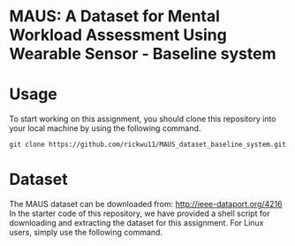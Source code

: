# MAUS: A Dataset for Mental Workload Assessment Using Wearable Sensor - Baseline system


# Usage
To start working on this assignment, you should clone this repository into your local machine by using the following command.

    git clone https://github.com/rickwu11/MAUS_dataset_baseline_system.git

# Dataset
The MAUS dataset can be downloaded from: http://ieee-dataport.org/4216
In the starter code of this repository, we have provided a shell script for downloading and extracting the dataset for this assignment. For Linux users, simply use the following command.
